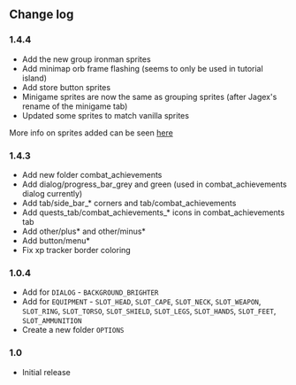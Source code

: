 ## Change log

### 1.4.4
- Add the new group ironman sprites
- Add minimap orb frame flashing (seems to only be used in tutorial island)
- Add store button sprites
- Minigame sprites are now the same as grouping sprites (after Jagex's rename of the minigame tab)
- Updated some sprites to match vanilla sprites

More info on sprites added can be seen [here](https://github.com/melkypie/resource-packs/compare/e1f8ae705d53623dc0162625916e4f8592dfd1f7..3398ecae733f74d47c36a07c46fcf7fd7f939392)

### 1.4.3
- Add new folder combat_achievements
- Add dialog/progress_bar_grey and green (used in combat_achievements dialog currently)
- Add tab/side_bar_* corners and tab/combat_achievements
- Add quests_tab/combat_achievements_* icons in combat_achievements tab
- Add other/plus* and other/minus*
- Add button/menu*
- Fix xp tracker border coloring

### 1.0.4
- Add for `DIALOG` - `BACKGROUND_BRIGHTER`
- Add for `EQUIPMENT` - `SLOT_HEAD`, `SLOT_CAPE`, `SLOT_NECK`, `SLOT_WEAPON`, `SLOT_RING`, `SLOT_TORSO`, `SLOT_SHIELD`, `SLOT_LEGS`, `SLOT_HANDS`, `SLOT_FEET`, `SLOT_AMMUNITION`
- Create a new folder `OPTIONS`

### 1.0
- Initial release
